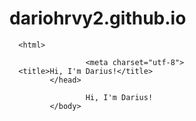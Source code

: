 # dariohrvy2.github.io  
   <!DOCTYPE HTML>
      <html>
<head>

                     <meta charset="utf-8">
      <title>Hi, I'm Darius!</title>
             </head>
<body>

                     Hi, I'm Darius!
             </body>
</html>